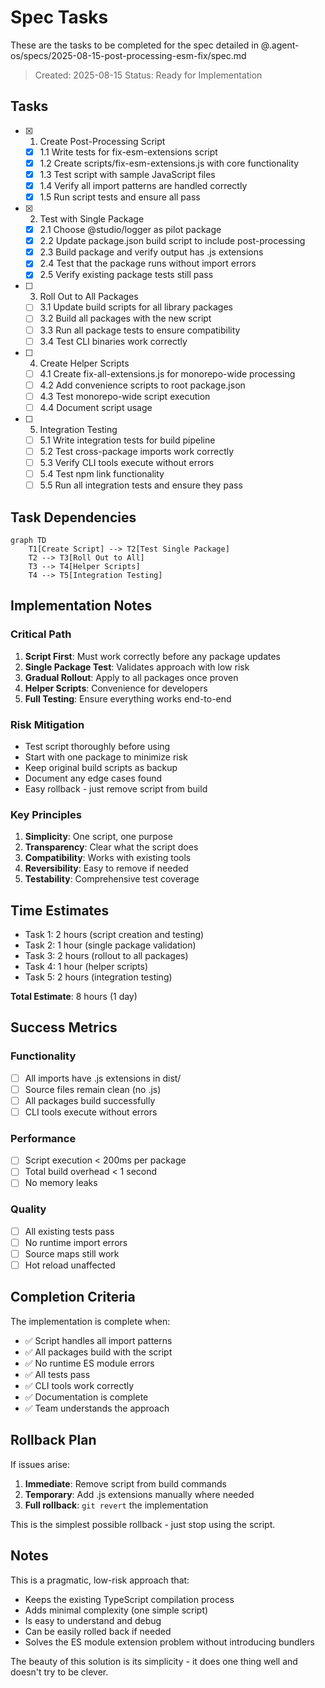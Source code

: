 # Spec Tasks

These are the tasks to be completed for the spec detailed in @.agent-os/specs/2025-08-15-post-processing-esm-fix/spec.md

> Created: 2025-08-15
> Status: Ready for Implementation

## Tasks

- [x] 1. Create Post-Processing Script
  - [x] 1.1 Write tests for fix-esm-extensions script
  - [x] 1.2 Create scripts/fix-esm-extensions.js with core functionality
  - [x] 1.3 Test script with sample JavaScript files
  - [x] 1.4 Verify all import patterns are handled correctly
  - [x] 1.5 Run script tests and ensure all pass

- [x] 2. Test with Single Package
  - [x] 2.1 Choose @studio/logger as pilot package
  - [x] 2.2 Update package.json build script to include post-processing
  - [x] 2.3 Build package and verify output has .js extensions
  - [x] 2.4 Test that the package runs without import errors
  - [x] 2.5 Verify existing package tests still pass

- [ ] 3. Roll Out to All Packages
  - [ ] 3.1 Update build scripts for all library packages
  - [ ] 3.2 Build all packages with the new script
  - [ ] 3.3 Run all package tests to ensure compatibility
  - [ ] 3.4 Test CLI binaries work correctly

- [ ] 4. Create Helper Scripts
  - [ ] 4.1 Create fix-all-extensions.js for monorepo-wide processing
  - [ ] 4.2 Add convenience scripts to root package.json
  - [ ] 4.3 Test monorepo-wide script execution
  - [ ] 4.4 Document script usage

- [ ] 5. Integration Testing
  - [ ] 5.1 Write integration tests for build pipeline
  - [ ] 5.2 Test cross-package imports work correctly
  - [ ] 5.3 Verify CLI tools execute without errors
  - [ ] 5.4 Test npm link functionality
  - [ ] 5.5 Run all integration tests and ensure they pass

## Task Dependencies

```mermaid
graph TD
    T1[Create Script] --> T2[Test Single Package]
    T2 --> T3[Roll Out to All]
    T3 --> T4[Helper Scripts]
    T4 --> T5[Integration Testing]
```

## Implementation Notes

### Critical Path

1. **Script First**: Must work correctly before any package updates
2. **Single Package Test**: Validates approach with low risk
3. **Gradual Rollout**: Apply to all packages once proven
4. **Helper Scripts**: Convenience for developers
5. **Full Testing**: Ensure everything works end-to-end

### Risk Mitigation

- Test script thoroughly before using
- Start with one package to minimize risk
- Keep original build scripts as backup
- Document any edge cases found
- Easy rollback - just remove script from build

### Key Principles

1. **Simplicity**: One script, one purpose
2. **Transparency**: Clear what the script does
3. **Compatibility**: Works with existing tools
4. **Reversibility**: Easy to remove if needed
5. **Testability**: Comprehensive test coverage

## Time Estimates

- Task 1: 2 hours (script creation and testing)
- Task 2: 1 hour (single package validation)
- Task 3: 2 hours (rollout to all packages)
- Task 4: 1 hour (helper scripts)
- Task 5: 2 hours (integration testing)

**Total Estimate**: 8 hours (1 day)

## Success Metrics

### Functionality

- [ ] All imports have .js extensions in dist/
- [ ] Source files remain clean (no .js)
- [ ] All packages build successfully
- [ ] CLI tools execute without errors

### Performance

- [ ] Script execution < 200ms per package
- [ ] Total build overhead < 1 second
- [ ] No memory leaks

### Quality

- [ ] All existing tests pass
- [ ] No runtime import errors
- [ ] Source maps still work
- [ ] Hot reload unaffected

## Completion Criteria

The implementation is complete when:

- ✅ Script handles all import patterns
- ✅ All packages build with the script
- ✅ No runtime ES module errors
- ✅ All tests pass
- ✅ CLI tools work correctly
- ✅ Documentation is complete
- ✅ Team understands the approach

## Rollback Plan

If issues arise:

1. **Immediate**: Remove script from build commands
2. **Temporary**: Add .js extensions manually where needed
3. **Full rollback**: `git revert` the implementation

This is the simplest possible rollback - just stop using the script.

## Notes

This is a pragmatic, low-risk approach that:

- Keeps the existing TypeScript compilation process
- Adds minimal complexity (one simple script)
- Is easy to understand and debug
- Can be easily rolled back if needed
- Solves the ES module extension problem without introducing bundlers

The beauty of this solution is its simplicity - it does one thing well and doesn't try to be clever.
